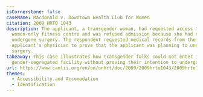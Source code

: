 ```yaml
---
isCornerstone: false
caseName: Macdonald v. Downtown Health Club for Women
citation: 2009 HRTO 1043
description: The applicant, a transgender woman, had requested access to a
  women-only fitness centre and was refused admission because she had not
  undergone surgery. The respondent requested medical records from the
  applicant's physician to prove that the applicant was planning to undergo
  surgery.
takeaway: This case illustrates how transgender folks could not enter into a
  gender-segregated facility without proving their intention to undergo surgery,
url: https://www.canlii.org/en/on/onhrt/doc/2009/2009hrto1043/2009hrto1043.html?autocompleteStr=Macdonald%20v%20Downtown%20Health%20Club%20for%20Women&autocompletePos=2
themes:
  - Accessibility and Accomodation
  - Identification
---
```

